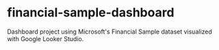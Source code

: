 # financial-sample-dashboard
Dashboard project using Microsoft's Financial Sample dataset visualized with Google Looker Studio.
